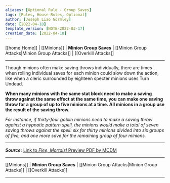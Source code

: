 ```yaml
---
aliases: [Optional Rule - Group Saves]
tags: [Rules, House-Rules, Optional]
author: [Joseph Liao Gormley]
date: [2022-04-18]
template_version: [NOTE-2022-03-17]
creation_date: [2022-04-18]
---
```

[[home|Home]] | [[Minions]] | **Minion Group Saves** | [[Minion Group Attacks|Minion Group Attacks]] | [[Overkill Attacks]]
___
Though minions often make saving throws individually, there are times when rolling individual saves for each minion could slow down the action, like when a cleric surrounded by eighteen specter minions uses Turn Undead.

**When many minions with the same stat block need to make a saving throw against the same effect at the same time, you can make one saving throw for a group of up to five minions at a time. All minions in a group use the result of the saving throw.**

*For instance, if thirty-four goblin minions need to make a saving throw against a hypnotic pattern spell, the minions would make a total of seven saving throws against the spell: six for thirty minions divided into six groups of five, and one more save for the remaining group of four minions.*

___
***Source:*** [Link to *Flee, Mortals!* Preview PDF by MCDM](https://files.mcdmproductions.com/FleeMortals/FleeMortalsPreview.pdf)
___
[[Minions]] | **Minion Group Saves** | [[Minion Group Attacks|Minion Group Attacks]] | [[Overkill Attacks]]
___
